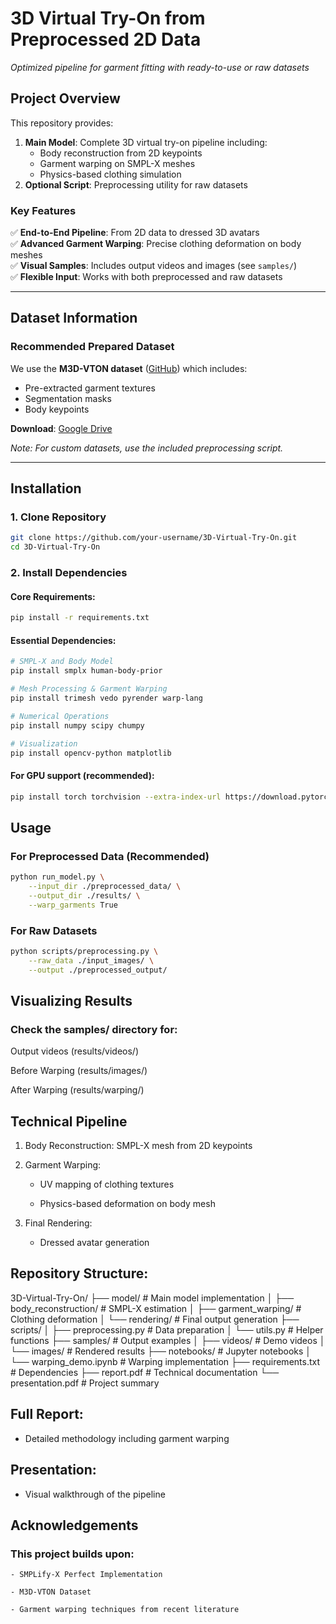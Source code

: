 # 3D Virtual Try-On from Preprocessed 2D Data  
*Optimized pipeline for garment fitting with ready-to-use or raw datasets*

## Project Overview  
This repository provides:  
1. **Main Model**: Complete 3D virtual try-on pipeline including:
   - Body reconstruction from 2D keypoints
   - Garment warping on SMPL-X meshes
   - Physics-based clothing simulation
2. **Optional Script**: Preprocessing utility for raw datasets  


### Key Features  
✅ **End-to-End Pipeline**: From 2D data to dressed 3D avatars  
✅ **Advanced Garment Warping**: Precise clothing deformation on body meshes  
✅ **Visual Samples**: Includes output videos and images (see `samples/`)  
✅ **Flexible Input**: Works with both preprocessed and raw datasets  

---

## Dataset Information  
### Recommended Prepared Dataset  
We use the **M3D-VTON dataset** ([GitHub](https://github.com/fyviezhao/M3D-VTON)) which includes:  
- Pre-extracted garment textures  
- Segmentation masks  
- Body keypoints  

**Download**: [Google Drive](https://drive.google.com/file/d/1qcynpXZ9eSlzTV-RDCr-Yip3GcuU314h/view?usp=sharing)  

*Note: For custom datasets, use the included preprocessing script.*

---

## Installation  

### 1. Clone Repository  
```bash 
git clone https://github.com/your-username/3D-Virtual-Try-On.git  
cd 3D-Virtual-Try-On
```
### 2. Install Dependencies
#### Core Requirements:
```bash
pip install -r requirements.txt
```
#### Essential Dependencies:
```bash
# SMPL-X and Body Model  
pip install smplx human-body-prior  

# Mesh Processing & Garment Warping  
pip install trimesh vedo pyrender warp-lang  

# Numerical Operations  
pip install numpy scipy chumpy  

# Visualization  
pip install opencv-python matplotlib
```
#### For GPU support (recommended):
```bash
pip install torch torchvision --extra-index-url https://download.pytorch.org/whl/cu113
```
## Usage
### For Preprocessed Data (Recommended)
```bash
python run_model.py \
    --input_dir ./preprocessed_data/ \
    --output_dir ./results/ \
    --warp_garments True
```
### For Raw Datasets
```bash
python scripts/preprocessing.py \
    --raw_data ./input_images/ \
    --output ./preprocessed_output/
```
## Visualizing Results
### Check the samples/ directory for:

Output videos (results/videos/)

Before Warping (results/images/)

After Warping (results/warping/)

## Technical Pipeline
1. Body Reconstruction: SMPL-X mesh from 2D keypoints

2. Garment Warping:
    - UV mapping of clothing textures

    - Physics-based deformation on body mesh

3. Final Rendering:
   - Dressed avatar generation

## Repository Structure:
3D-Virtual-Try-On/
├── model/                    # Main model implementation
│   ├── body_reconstruction/  # SMPL-X estimation
│   ├── garment_warping/      # Clothing deformation
│   └── rendering/           # Final output generation
├── scripts/
│   ├── preprocessing.py      # Data preparation
│   └── utils.py             # Helper functions
├── samples/                  # Output examples
│   ├── videos/               # Demo videos
│   └── images/               # Rendered results
├── notebooks/                # Jupyter notebooks
│   └── warping_demo.ipynb    # Warping implementation
├── requirements.txt          # Dependencies
├── report.pdf                # Technical documentation
└── presentation.pdf          # Project summary

## Full Report:
- Detailed methodology including garment warping

## Presentation: 
- Visual walkthrough of the pipeline

## Acknowledgements
### This project builds upon:

    - SMPLify-X Perfect Implementation

    - M3D-VTON Dataset

    - Garment warping techniques from recent literature
